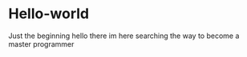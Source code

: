 # Hello-world
Just the beginning
hello there im here searching the way to become a master programmer
